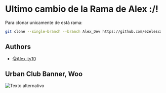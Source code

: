 # Ultimo cambio de la Rama de Alex :/!



Para clonar unicamente de está rama:
```bash
git clone --single-branch --branch Alex_Dev https://github.com/ezelescano/urbanclubPF

```



## Authors

- [@Alex-ty10](https://www.github.com/Alex-ty10)




## Urban Club Banner, Woo

![Texto alternativo](https://res.cloudinary.com/dipn8zmq3/image/upload/v1682396744/UrbanClub/BannerGithub_p67qhm.png)

